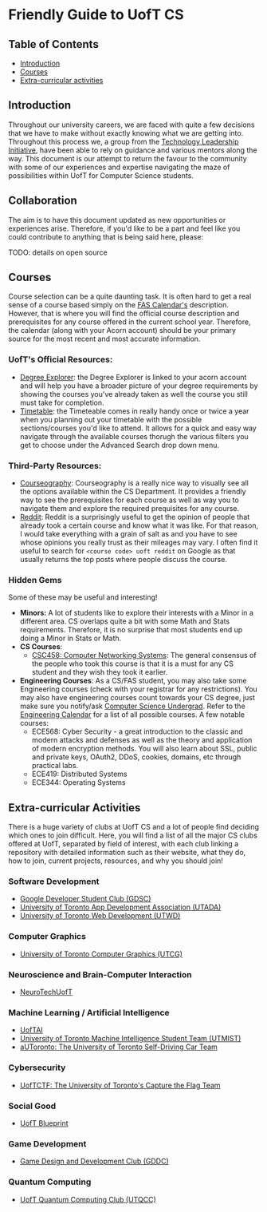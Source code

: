 # Friendly Guide to UofT CS

## Table of Contents
- [Introduction](#introduction)
- [Courses](#courses)
- [Extra-curricular activities](#extra-curricular-activities)

## Introduction

Throughout our university careers, we are faced with quite a few decisions that we have to make without exactly knowing what we are getting into. Throughout this process we, a group from the [Technology Leadership Initiative](https://www.technologyleadershipinitiative.com/), have been able to rely on guidance and various mentors along the way. This document is our attempt to return the favour to the community with some of our experiences and expertise navigating the maze of possibilities within UofT for Computer Science students. 

## Collaboration

The aim is to have this document updated as new opportunities or experiences arise. Therefore, if you'd like to be a part and feel like you could contribute to anything that is being said here, please:

TODO: details on open source

## Courses

Course selection can be a quite daunting task. It is often hard to get a real sense of a course based simply on the [FAS Calendar's](https://artsci.calendar.utoronto.ca/) description. However, that is where you will find the official course description and prerequisites for any course offered in the current school year. Therefore, the calendar (along with your Acorn account) should be your primary source for the most recent and most accurate information. 

### UofT's Official Resources:

- [Degree Explorer](https://degreeexplorer.utoronto.ca/degreeExplorer/): the Degree Explorer is linked to your acorn account and will help you have a broader picture of your degree requirements by showing the courses you've already taken as well the course you still must take for completion.
- [Timetable](https://timetable.iit.artsci.utoronto.ca/): the Timeteable comes in really handy once or twice a year when you planning out your timetable with the possible sections/courses you'd like to attend. It allows for a quick and easy way navigate through the available courses thorugh the various filters you get to choose under the Advanced Search drop down menu.

### Third-Party Resources:
- [Courseography](https://courseography.cdf.toronto.edu/graph): Courseography is a really nice way to visually see all the options available within the CS Department. It provides a friendly way to see the prerequisites for each course as well as way you to navigate them and explore the required prequisites for any course.
- [Reddit](https://www.reddit.com/): Reddit is a surprisingly useful to get the opinion of people that already took a certain course and know what it was like. For that reason, I would take everything with a grain of salt as and you have to see whose opinions you really trust as their mileages may vary. I often find it useful to search for `<course code> uoft reddit` on Google as that usually returns the top posts where people discuss the course.

### Hidden Gems
Some of these may be useful and interesting!

- **Minors:** A lot of students like to explore their interests with a Minor in a different area. CS overlaps quite a bit with some Math and Stats requirements. Therefore, it is no surprise that most students end up doing a Minor in Stats or Math.
- **CS Courses**:
  - [CSC458: Computer Networking Systems](https://artsci.calendar.utoronto.ca/course/csc458h1): The general consensus of the people who took this course is that it is a must for any CS student and they wish they took it earlier.
- **Engineering Courses**: As a CS/FAS student, you may also take some Engineering courses (check with your registrar for any restrictions). You may also have engineering courses count towards your CS degree, just make sure you notify/ask [Computer Science Undergrad](mailto:cs.undergrad@utoronto.ca). Refer to the [Engineering Calendar](https://undergrad.engineering.utoronto.ca/academics-registration/academic-calendar/) for a list of all possible courses. A few notable courses:
  - ECE568: Cyber Security - a great introduction to the classic and modern attacks and defenses as well as the theory and application of modern encryption methods. You will also learn about SSL, public and private keys, OAuth2, DDoS, cookies, domains, etc through practical labs.
  - ECE419: Distributed Systems
  - ECE344: Operating Systems

## Extra-curricular Activities

There is a huge variety of clubs at UofT CS and a lot of people find deciding which ones to join difficult. Here, you will find a list of all the major CS clubs offered at UofT, separated by field of interest, with each club linking a repository with detailed information such as their website, what they do, how to join, current projects, resources, and why you should join!

### Software Development
- [Google Developer Student Club (GDSC)](https://gdsc.community.dev/university-of-toronto-st-george-campus/)
- [University of Toronto App Development Association (UTADA)](https://sop.utoronto.ca/group/application-development-association/)
- [University of Toronto Web Development (UTWD)](https://github.com/uoftweb)

### Computer Graphics
- [University of Toronto Computer Graphics (UTCG)](https://github.com/UTCG)


### Neuroscience and Brain-Computer Interaction
- [NeuroTechUofT](https://github.com/neurotechuoft)



### Machine Learning / Artificial Intelligence
- [UofTAI](https://www.uoft.ai/)
- [University of Toronto Machine Intelligence Student Team (UTMIST)](https://github.com/UTMIST)
- [aUToronto: The University of Toronto Self-Driving Car Team](https://www.autodrive.utoronto.ca/)


### Cybersecurity
- [UofTCTF: The University of Toronto's Capture the Flag Team](https://github.com/UofTCTF)


### Social Good
- [UofT Blueprint](https://github.com/uoftblueprint)


### Game Development
- [Game Design and Development Club (GDDC)](http://www.utgddc.com/)


### Quantum Computing
- [UofT Quantum Computing Club (UTQCC)](https://www.uoftquantum.ca/)
